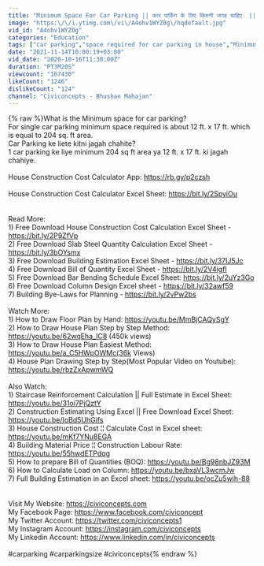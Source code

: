```yaml
---
title: "Minimum Space For Car Parking || कार पार्किंग के लिए कितनी जगह चाहिए  || Car Parking Area"
image: "https:\/\/i.ytimg.com\/vi\/A4ohv1WYZ0g\/hqdefault.jpg"
vid_id: "A4ohv1WYZ0g"
categories: "Education"
tags: ["car parking","space required for car parking in house","Minimum Space For Car Parking"]
date: "2021-11-14T10:00:19+03:00"
vid_date: "2020-10-16T11:30:00Z"
duration: "PT3M20S"
viewcount: "167430"
likeCount: "1246"
dislikeCount: "124"
channel: "Civiconcepts - Bhushan Mahajan"
---
```

{% raw %}What is the Minimum space for car parking?<br />For single car parking minimum space required is about 12 ft. x 17 ft. which is equal to 204 sq. ft area.<br />Car Parking ke liete kitni jagah chahite?<br />1 car parking ke liye minimum 204 sq ft area ya 12 ft. x 17 ft. ki jagah chahiye.<br /><br />House Construction Cost Calculator App: <a rel="nofollow" target="blank" href="https://rb.gy/p2czsh">https://rb.gy/p2czsh</a><br /><br />House Construction Cost Calculator Excel Sheet: <a rel="nofollow" target="blank" href="https://bit.ly/2SpyiOu">https://bit.ly/2SpyiOu</a><br /><br /><br />Read More: <br />1) Free Download House Construction Cost Calculation Excel Sheet - <a rel="nofollow" target="blank" href="https://bit.ly/2P9ZfVp">https://bit.ly/2P9ZfVp</a><br />2)  Free Download Slab Steel Quantity Calculation Excel Sheet - <a rel="nofollow" target="blank" href="https://bit.ly/3bOYsmx">https://bit.ly/3bOYsmx</a><br />3) Free Download Building Estimation Excel Sheet - <a rel="nofollow" target="blank" href="https://bit.ly/37IJ5Jc">https://bit.ly/37IJ5Jc</a><br />4) Free Download Bill of Quantity Excel Sheet - <a rel="nofollow" target="blank" href="https://bit.ly/2V4igfI">https://bit.ly/2V4igfI</a><br />5) Free Download Bar Bending Schedule Excel Sheet: <a rel="nofollow" target="blank" href="https://bit.ly/2uYz3Go">https://bit.ly/2uYz3Go</a><br />6) Free Download Column Design Excel sheet - <a rel="nofollow" target="blank" href="https://bit.ly/32awf59">https://bit.ly/32awf59</a><br />7) Building Bye-Laws for Planning - <a rel="nofollow" target="blank" href="https://bit.ly/2vPw2bs">https://bit.ly/2vPw2bs</a><br /><br />Watch More: <br />1) How to Draw Floor Plan by Hand: <a rel="nofollow" target="blank" href="https://youtu.be/MmBjCAQySgY">https://youtu.be/MmBjCAQySgY</a><br />2) How to Draw House Plan Step by Step Method: <a rel="nofollow" target="blank" href="https://youtu.be/62wqEha_lC8">https://youtu.be/62wqEha_lC8</a> (450k views)<br />3) How to Draw House Plan Easiest Method: <a rel="nofollow" target="blank" href="https://youtu.be/a_C5HWpOWMc(36k">https://youtu.be/a_C5HWpOWMc(36k</a> Views)<br />4) House Plan Drawing Step by Step(Most Popular Video on Youtube): <a rel="nofollow" target="blank" href="https://youtu.be/rbzZxApwmWQ">https://youtu.be/rbzZxApwmWQ</a><br /><br />Also Watch:<br />1) Staircase Reinforcement Calculation || Full Estimate in Excel Sheet: <a rel="nofollow" target="blank" href="https://youtu.be/31oi7PjQztY">https://youtu.be/31oi7PjQztY</a><br />2) Construction Estimating Using Excel || Free Download Excel Sheet: <a rel="nofollow" target="blank" href="https://youtu.be/IoBd5UhGifs">https://youtu.be/IoBd5UhGifs</a><br />3) House Construction Cost ¦¦ Calculate Cost in Excel sheet: <a rel="nofollow" target="blank" href="https://youtu.be/mKf7YNu8EGA">https://youtu.be/mKf7YNu8EGA</a><br />4) Building Material Price ¦¦ Construction Labour Rate: <a rel="nofollow" target="blank" href="https://youtu.be/55hwdETPdqg">https://youtu.be/55hwdETPdqg</a><br />5) How to prepare Bill of Quantities (BOQ): <a rel="nofollow" target="blank" href="https://youtu.be/Bg98nbJZ93M">https://youtu.be/Bg98nbJZ93M</a><br />6) How to Calculate Load on Column: <a rel="nofollow" target="blank" href="https://youtu.be/bxaVL3wcmJw">https://youtu.be/bxaVL3wcmJw</a><br />7) Full Building Estimation in an Excel sheet: <a rel="nofollow" target="blank" href="https://youtu.be/ocZu5wjh-88">https://youtu.be/ocZu5wjh-88</a><br /><br /><br />Visit My Website: <a rel="nofollow" target="blank" href="https://civiconcepts.com">https://civiconcepts.com</a><br />My Facebook Page: <a rel="nofollow" target="blank" href="https://www.facebook.com/civiconcept">https://www.facebook.com/civiconcept</a><br />My Twitter Account: <a rel="nofollow" target="blank" href="https://twitter.com/civiconcepts1">https://twitter.com/civiconcepts1</a><br />My Instagram Account: <a rel="nofollow" target="blank" href="https://instagram.com/civiconcepts">https://instagram.com/civiconcepts</a><br />My Linkedin Account: <a rel="nofollow" target="blank" href="https://www.linkedin.com/in/civiconcepts">https://www.linkedin.com/in/civiconcepts</a><br /><br />#carparking #carparkingsize #civiconcepts{% endraw %}
